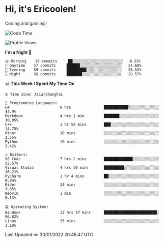 # Hi, it's Ericoolen!
Coding and gaming！

<!--START_SECTION:waka-->
![Code Time](http://img.shields.io/badge/Code%20Time-165%20hrs%2035%20mins-blue)

![Profile Views](http://img.shields.io/badge/Profile%20Views-0-blue)

**I'm a Night 🦉** 

```text
🌞 Morning    19 commits     ██░░░░░░░░░░░░░░░░░░░░░░░   8.23% 
🌆 Daytime    57 commits     ██████░░░░░░░░░░░░░░░░░░░   24.68% 
🌃 Evening    89 commits     █████████░░░░░░░░░░░░░░░░   38.53% 
🌙 Night      66 commits     ███████░░░░░░░░░░░░░░░░░░   28.57%

```


📊 **This Week I Spent My Time On** 

```text
⌚︎ Time Zone: Asia/Shanghai

💬 Programming Languages: 
F#                       6 hrs               ███████████░░░░░░░░░░░░░░   44.9% 
Markdown                 4 hrs 1 min         ███████░░░░░░░░░░░░░░░░░░   30.05% 
C++                      1 hr 58 mins        ███░░░░░░░░░░░░░░░░░░░░░░   14.75% 
Other                    20 mins             ░░░░░░░░░░░░░░░░░░░░░░░░░   2.55% 
Python                   19 mins             ░░░░░░░░░░░░░░░░░░░░░░░░░   2.42%

🔥 Editors: 
VS Code                  7 hrs 2 mins        █████████████░░░░░░░░░░░░   52.57% 
Visual Studio            4 hrs 50 mins       █████████░░░░░░░░░░░░░░░░   36.21% 
PyCharm                  1 hr 4 mins         ██░░░░░░░░░░░░░░░░░░░░░░░   8.04% 
Rider                    24 mins             ░░░░░░░░░░░░░░░░░░░░░░░░░   3.05% 
Neovim                   1 min               ░░░░░░░░░░░░░░░░░░░░░░░░░   0.13%

💻 Operating System: 
Windows                  12 hrs 57 mins      ████████████████████████░   96.82% 
Linux                    25 mins             ░░░░░░░░░░░░░░░░░░░░░░░░░   3.18%

```


 Last Updated on 30/01/2022 20:48:47 UTC
<!--END_SECTION:waka-->

